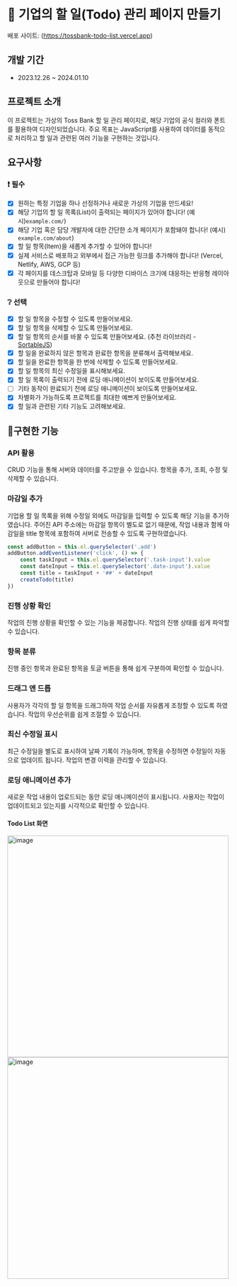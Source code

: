 # 📌 기업의 할 일(Todo) 관리 페이지 만들기

배포 사이트: (https://tossbank-todo-list.vercel.app)

## 개발 기간

- 2023.12.26 ~ 2024.01.10

## 프로젝트 소개

이 프로젝트는 가상의 Toss Bank 할 일 관리 페이지로, 해당 기업의 공식 컬러와 폰트를 활용하여 디자인되었습니다. 주요 목표는 JavaScript를 사용하여 데이터를 동적으로 처리하고 할 일과 관련된 여러 기능을 구현하는 것입니다.

## 요구사항

### ❗ 필수

- [x] 원하는 특정 기업을 하나 선정하거나 새로운 가상의 기업을 만드세요!
- [x] 해당 기업의 할 일 목록(List)이 출력되는 페이지가 있어야 합니다! (예시)`example.com/`)
- [x] 해당 기업 혹은 담당 개발자에 대한 간단한 소개 페이지가 포함돼야 합니다! (예시) `example.com/about`)
- [x] 할 일 항목(Item)을 새롭게 추가할 수 있어야 합니다!
- [x] 실제 서비스로 배포하고 외부에서 접근 가능한 링크를 추가해야 합니다! (Vercel, Netlify, AWS, GCP 등)
- [x] 각 페이지를 데스크탑과 모바일 등 다양한 디바이스 크기에 대응하는 반응형 레이아웃으로 만들어야 합니다!

### ❔ 선택

- [x] 할 일 항목을 수정할 수 있도록 만들어보세요.
- [x] 할 일 항목을 삭제할 수 있도록 만들어보세요.
- [x] 할 일 항목의 순서를 바꿀 수 있도록 만들어보세요. (추천 라이브러리 - [SortableJS](http://sortablejs.github.io/Sortable/))
- [x] 할 일을 완료하지 않은 항목과 완료한 항목을 분류해서 출력해보세요.
- [x] 할 일을 완료한 항목을 한 번에 삭제할 수 있도록 만들어보세요.
- [x] 할 일 항목의 최신 수정일을 표시해보세요.
- [x] 할 일 목록이 출력되기 전에 로딩 애니메이션이 보이도록 만들어보세요.
- [ ] 기타 동작이 완료되기 전에 로딩 애니메이션이 보이도록 만들어보세요.
- [x] 차별화가 가능하도록 프로젝트를 최대한 예쁘게 만들어보세요.
- [x] 할 일과 관련된 기타 기능도 고려해보세요.

## 📌구현한 기능

### API 활용

CRUD 기능을 통해 서버와 데이터를 주고받을 수 있습니다. 항목을 추가, 조회, 수정 및 삭제할 수 있습니다.

### 마감일 추가

기업용 할 일 목록을 위해 수정일 외에도 마감일을 입력할 수 있도록 해당 기능을 추가하였습니다. 주어진 API 주소에는 마감일 항목이 별도로 없기 때문에, 작업 내용과 함께 마감일을 title 항목에 포함하여 서버로 전송할 수 있도록 구현하였습니다.

```js
const addButton = this.el.querySelector('.add')
addButton.addEventListener('click', () => {
	const taskInput = this.el.querySelector('.task-input').value
	const dateInput = this.el.querySelector('.date-input').value
	const title = taskInput + '##' + dateInput
	createTodo(title)
})
```

### 진행 상황 확인

작업의 진행 상황을 확인할 수 있는 기능을 제공합니다. 작업의 진행 상태를 쉽게 파악할 수 있습니다.

### 항목 분류

진행 중인 항목과 완료된 항목을 토글 버튼을 통해 쉽게 구분하여 확인할 수 있습니다.

### 드래그 앤 드롭

사용자가 각각의 할 일 항목을 드래그하여 작업 순서를 자유롭게 조정할 수 있도록 하였습니다. 작업의 우선순위를 쉽게 조절할 수 있습니다.

### 최신 수정일 표시

최근 수정일을 별도로 표시하여 날짜 기록이 가능하며, 항목을 수정하면 수정일이 자동으로 업데이트 됩니다. 작업의 변경 이력을 관리할 수 있습니다.

### 로딩 애니메이션 추가

새로운 작업 내용이 업로드되는 동안 로딩 애니메이션이 표시됩니다. 사용자는 작업이 업데이트되고 있는지를 시각적으로 확인할 수 있습니다.

#### Todo List 화면 

<img width="500" alt="image" src="https://github.com/KDT1-FE/KDT7-M2/assets/150096317/b8628a1b-0d2a-4dfa-9553-8ae47139978e">
<img width="500" alt="image" src="https://github.com/KDT1-FE/KDT7-M2/assets/150096317/770bf8c1-f965-4eea-984e-479563b3b096">

